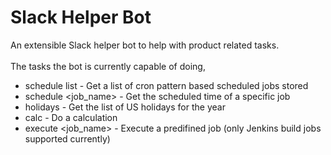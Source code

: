 # Slack Helper Bot
An extensible Slack helper bot to help with product related tasks.<br><br>
The tasks the bot is currently capable of doing,<br>
* schedule list - Get a list of cron pattern based scheduled jobs stored
* schedule <job_name> - Get the scheduled time of a specific job
* holidays - Get the list of US holidays for the year
* calc <expression> - Do a calculation
* execute <job_name> <optional parameters> - Execute a predifined job (only Jenkins build jobs supported currently)
